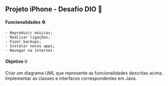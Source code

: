 ## Projeto iPhone - Desafio DIO 📱

#### Funcionalidades ⚙️
    - Reproduzir músicas;
    - Realizar ligações;
    - Fazer backups;
    - Instalar novos apps;
    - Navegar na internet.

#### Objetivo 💡

Criar um diagrama UML que represente as funcionalidades descritas acima.
Implementar as classes e interfaces correspondentes em Java.
